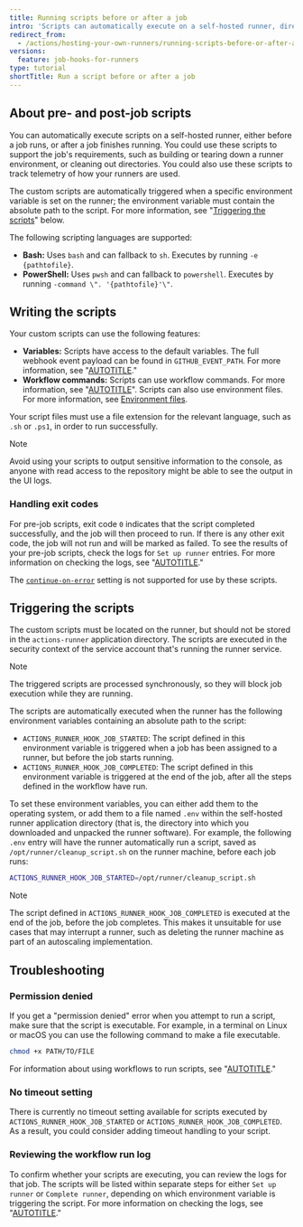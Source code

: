 ```yaml
---
title: Running scripts before or after a job
intro: 'Scripts can automatically execute on a self-hosted runner, directly before or after a job.'
redirect_from:
  - /actions/hosting-your-own-runners/running-scripts-before-or-after-a-job
versions:
  feature: job-hooks-for-runners
type: tutorial
shortTitle: Run a script before or after a job
---
```


## About pre- and post-job scripts

You can automatically execute scripts on a self-hosted runner, either before a job runs, or after a job finishes running. You could use these scripts to support the job's requirements, such as building or tearing down a runner environment, or cleaning out directories. You could also use these scripts to track telemetry of how your runners are used.

The custom scripts are automatically triggered when a specific environment variable is set on the runner; the environment variable must contain the absolute path to the script. For more information, see "[Triggering the scripts](#triggering-the-scripts)" below.

The following scripting languages are supported:

* **Bash:** Uses `bash` and can fallback to `sh`. Executes by running `-e {pathtofile}`.
* **PowerShell:** Uses `pwsh` and can fallback to `powershell`. Executes by running `-command \". '{pathtofile}'\"`.

## Writing the scripts

Your custom scripts can use the following features:

* **Variables:** Scripts have access to the default variables. The full webhook event payload can be found in `GITHUB_EVENT_PATH`. For more information, see "[AUTOTITLE](/actions/learn-github-actions/variables#default-environment-variables)."
* **Workflow commands:** Scripts can use workflow commands. For more information, see "[AUTOTITLE](/actions/using-workflows/workflow-commands-for-github-actions)". Scripts can also use environment files. For more information, see [Environment files](/actions/using-workflows/workflow-commands-for-github-actions#environment-files).

Your script files must use a file extension for the relevant language, such as `.sh` or `.ps1`, in order to run successfully.

> [!NOTE]
> Avoid using your scripts to output sensitive information to the console, as anyone with read access to the repository might be able to see the output in the UI logs.

### Handling exit codes

For pre-job scripts, exit code `0` indicates that the script completed successfully, and the job will then proceed to run. If there is any other exit code, the job will not run and will be marked as failed. To see the results of your pre-job scripts, check the logs for `Set up runner` entries. For more information on checking the logs, see "[AUTOTITLE](/actions/monitoring-and-troubleshooting-workflows/using-workflow-run-logs#viewing-logs-to-diagnose-failures)."

The [`continue-on-error`](/actions/using-workflows/workflow-syntax-for-github-actions#jobsjob_idcontinue-on-error) setting is not supported for use by these scripts.

## Triggering the scripts

The custom scripts must be located on the runner, but should not be stored in the `actions-runner` application directory. The scripts are executed in the security context of the service account that's running the runner service.

> [!NOTE]
> The triggered scripts are processed synchronously, so they will block job execution while they are running.

The scripts are automatically executed when the runner has the following environment variables containing an absolute path to the script:
* `ACTIONS_RUNNER_HOOK_JOB_STARTED`: The script defined in this environment variable is triggered when a job has been assigned to a runner, but before the job starts running.
* `ACTIONS_RUNNER_HOOK_JOB_COMPLETED`: The script defined in this environment variable is triggered at the end of the job, after all the steps defined in the workflow have run.

To set these environment variables, you can either add them to the operating system, or add them to a file named `.env` within the self-hosted runner application directory (that is, the directory into which you downloaded and unpacked the runner software). For example, the following `.env` entry will have the runner automatically run a script, saved as `/opt/runner/cleanup_script.sh` on the runner machine, before each job runs:

```bash
ACTIONS_RUNNER_HOOK_JOB_STARTED=/opt/runner/cleanup_script.sh
```

> [!NOTE]
> The script defined in `ACTIONS_RUNNER_HOOK_JOB_COMPLETED` is executed at the end of the job, before the job completes. This makes it unsuitable for use cases that may interrupt a runner, such as deleting the runner machine as part of an autoscaling implementation.

## Troubleshooting

### Permission denied

If you get a "permission denied" error when you attempt to run a script, make sure that the script is executable. For example, in a terminal on Linux or macOS you can use the following command to make a file executable.

```bash
chmod +x PATH/TO/FILE
```

For information about using workflows to run scripts, see "[AUTOTITLE](/actions/writing-workflows/choosing-what-your-workflow-does/adding-scripts-to-your-workflow)."

### No timeout setting

There is currently no timeout setting available for scripts executed by `ACTIONS_RUNNER_HOOK_JOB_STARTED` or `ACTIONS_RUNNER_HOOK_JOB_COMPLETED`. As a result, you could consider adding timeout handling to your script.

### Reviewing the workflow run log

To confirm whether your scripts are executing, you can review the logs for that job. The scripts will be listed within separate steps for either `Set up runner` or `Complete runner`, depending on which environment variable is triggering the script. For more information on checking the logs, see "[AUTOTITLE](/actions/monitoring-and-troubleshooting-workflows/using-workflow-run-logs#viewing-logs-to-diagnose-failures)."

